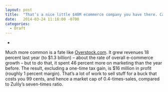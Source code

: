 ```yaml
---
layout: post
title:  "That’s a nice little $40M ecommerce company you have there. Call me when it scales | PandoDaily"
date:   2014-03-24 11:18:00 -0700
categories:
  - Draft
---
```




 *    

Much more common is a fate like [Overstock.com](http://overstock.com/). It grew revenues 18 percent last year (to $1.3 billion) – about the rate of overall e-commerce growth – but to do that, it spent 46 percent more on marketing than the year before. The result, excluding a one-time tax gain, is $16 million in profit (roughly 1 percent margin). That’s a lot of work to sell stuff for a buck that costs you 99 cents, and hence a market cap of 0.4-times-sales, compared to Zulily’s seven-times ratio.  

